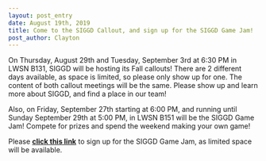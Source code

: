 ```yaml
---
layout: post_entry
date: August 19th, 2019
title: Come to the SIGGD Callout, and sign up for the SIGGD Game Jam!
post_author: Clayton
---
```


On Thursday, August 29th and Tuesday, September 3rd at 6:30 PM in LWSN B131, SIGGD will be hosting its Fall callouts! There are 2 different days available, as space is limited, so please only show up for one. The content of both callout meetings will be the same. Please show up and learn more about SIGGD, and find a place in our team!

Also, on Friday, September 27th starting at 6:00 PM, and running until Sunday September 29th at 5:00 PM, in LWSN B151 will be the SIGGD Game Jam! Compete for prizes and spend the weekend making your own game!

Please [**click this link**](https://forms.gle/hURZCsdRNStq9HmK6) to sign up for the SIGGD Game Jam, as limited space will be available.
